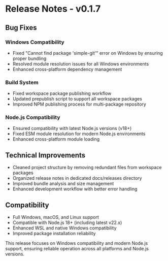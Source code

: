 # Release Notes - v0.1.7

## Bug Fixes

### Windows Compatibility

- Fixed "Cannot find package 'simple-git'" error on Windows by ensuring proper bundling
- Resolved module resolution issues for all Windows environments
- Enhanced cross-platform dependency management

### Build System

- Fixed workspace package publishing workflow
- Updated prepublish script to support all workspace packages
- Improved NPM publishing process for multi-package repository

### Node.js Compatibility

- Ensured compatibility with latest Node.js versions (v18+)
- Fixed ESM module resolution for modern Node.js environments
- Enhanced cross-platform module loading

## Technical Improvements

- Cleaned project structure by removing redundant files from workspace packages
- Organized release notes in dedicated docs/releases directory
- Improved bundle analysis and size management
- Enhanced development workflow with better error handling

## Compatibility

- Full Windows, macOS, and Linux support
- Compatible with Node.js 18+ (including latest v22.x)
- Enhanced WSL and native Windows compatibility
- Improved package installation reliability

This release focuses on Windows compatibility and modern Node.js support, ensuring reliable operation across all platforms and Node.js versions.